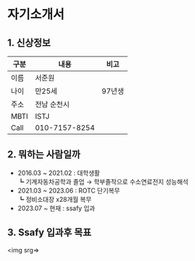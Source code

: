 
# 자기소개서

## 1. 신상정보 
|구분|내용|비고|
|---|---|---|
이름 | 서준원 |
나이 | 만25세 | 97년생
주소 | 전남 순천시 | 
MBTI | ISTJ | 
Call | 010-7157-8254 |

## 2. 뭐하는 사람일까
- 2016.03 ~ 2021.02 : 대학생활  <br>
┗ 기계자동차공학과 졸업 → 학부졸작으로 수소연료전지 성능해석 <br>
- 2021.03 ~ 2023.06 : ROTC 단기복무 <br>
┗ 정비소대장 x28개월 복무 <br>
- 2023.07 ~ 현재 : ssafy 입과  <br>

## 3. Ssafy 입과후 목표

<img srg=>